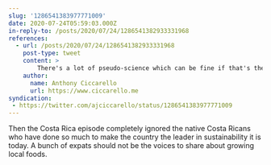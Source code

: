 ```yaml
---
slug: '1286541383977771009'
date: 2020-07-24T05:59:03.000Z
in-reply-to: /posts/2020/07/24/1286541382933331968
references:
  - url: /posts/2020/07/24/1286541382933331968
    post-type: tweet
    content: >
        There's a lot of pseudo-science which can be fine if that's the theme of your show. But I really wish it wasn't presented the same as things that have been scientifically researched.
    author:
      name: Anthony Ciccarello
      url: https://www.ciccarello.me
syndication:
 - https://twitter.com/ajciccarello/status/1286541383977771009
---
```


Then the Costa Rica episode completely ignored the native Costa Ricans who have done so much to make the country the leader in sustainability it is today. A bunch of expats should not be the voices to share about growing local foods.

